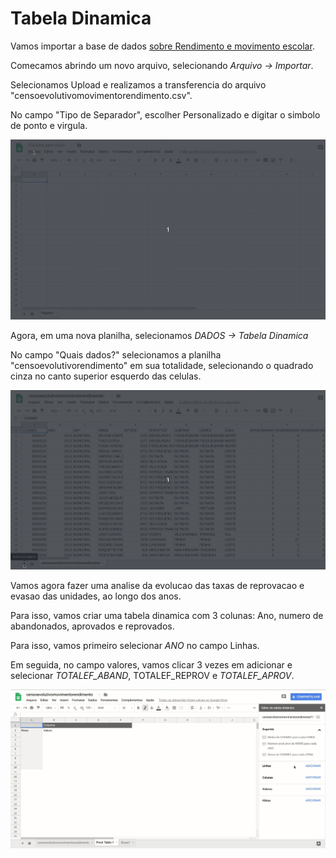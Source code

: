 # Tabela Dinamica

Vamos importar a base de dados [sobre Rendimento e movimento escolar](http://dados.prefeitura.sp.gov.br/dataset/rendimento-e-movimento-escolar-ensino-fundamental).

Comecamos abrindo um novo arquivo, selecionando _Arquivo -> Importar_.

Selecionamos Upload e realizamos a transferencia do arquivo "censoevolutivomovimentorendimento.csv".

No campo "Tipo de Separador", escolher Personalizado e digitar o simbolo de ponto e virgula.

![A.gif](../Gifs/Dinamica/A.gif)

Agora, em uma nova planilha, selecionamos _DADOS -> Tabela Dinamica_

No campo "Quais dados?" selecionamos a planilha "censoevolutivorendimento" em sua totalidade, selecionando o quadrado cinza no canto superior esquerdo das celulas.

![B.gif](../Gifs/Dinamica/B.gif)

Vamos agora fazer uma analise da evolucao das taxas de reprovacao e evasao das unidades, ao longo dos anos.

Para isso, vamos criar uma tabela dinamica com 3 colunas: Ano, numero de abandonados, aprovados e reprovados.

Para isso, vamos primeiro selecionar _ANO_ no campo Linhas.

Em seguida, no campo valores, vamos clicar 3 vezes em adicionar e selecionar _TOTALEF_ABAND_, TOTALEF_REPROV e _TOTALEF_APROV_.

![C.gif](../Gifs/Dinamica/C.gif)
